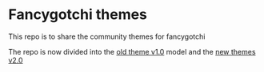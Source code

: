 # Fancygotchi themes
This repo is to share the community themes for fancygotchi

The repo is now divided into the [old theme v1.0](https://github.com/V0r-T3x/Fancygotchi_themes/tree/main/fancygotchi_1.0/themes) model and the [new themes v2.0](https://github.com/V0r-T3x/Fancygotchi_themes/tree/main/fancygotchi_2.0/themes)

